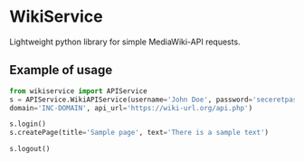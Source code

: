 # WikiService
Lightweight python library for simple MediaWiki-API requests. 

Example of usage
------
```python
from wikiservice import APIService
s = APIService.WikiAPIService(username='John Doe', password='seceretpass',
domain='INC-DOMAIN', api_url='https://wiki-url.org/api.php')

s.login()
s.createPage(title='Sample page', text='There is a sample text')

s.logout()
```

